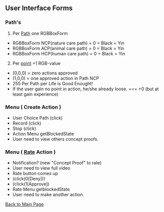 ## User Interface Forms

### Path's 
1. Per [Path](../Path/README.md) one RGBBoxForm
- RGBBoxForm NCP(nature care path) = 0 = Black = Yin
- RGBBoxForm ACP(animal care path) = 0 = Black = Yin
- RGBBoxForm HCP(human care path) = 0 = Black = Yin

2. Per [point](../OdicPoints/README.md) +1 RGB-value
- (0,0,0) = zero actions approved
- (1,0,0) = one approved action in Path NCP
- 255 Per Path per Life is Good Enought!
- If the user gain no point in action, he/she already loose. === +0 (but at least gain experience)
  
### Menu ( Create Action )
- User Choice Path (click)
- Record (click)
- Stop (click)
- Action Menu getBlockedState
- User need to view others concept proofs.

### Menu ( [Rate](../Rating/README.md) Action )
- Notification? (new "Concept Proof" to rate)
- User need to view full video
- Rate button comes up
- (click(0[Deny]))
- (click(1[Approve])
- Rate Menu getblockedState
- User need to make another action.
  
[Back to Main Page](../README.md)